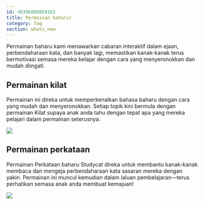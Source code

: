 ```yaml
---
id: 40396868059161
title: Permainan baharu!
category: faq
section: whats_new
---
```

Permainan baharu kami menawarkan cabaran interaktif dalam ejaan, perbendaharaan kata, dan banyak lagi, memastikan kanak-kanak terus bermotivasi semasa mereka belajar dengan cara yang menyeronokkan dan mudah diingati.

## Permainan kilat
Permainan ini direka untuk memperkenalkan bahasa baharu dengan cara yang mudah dan menyeronokkan. Setiap topik kini bermula dengan permainan Kilat supaya anak anda tahu dengan tepat apa yang mereka pelajari dalam permainan seterusnya.   

![](https://help.studycat.com/hc/article_attachments/40396888063769)  

## Permainan perkataan
Permainan Perkataan baharu Studycat direka untuk membantu kanak-kanak membaca dan mengeja perbendaharaan kata sasaran mereka dengan yakin. Permainan ini muncul kemudian dalam laluan pembelajaran—terus perhatikan semasa anak anda membuat kemajuan!  

![](https://help.studycat.com/hc/article_attachments/40706212454169)

